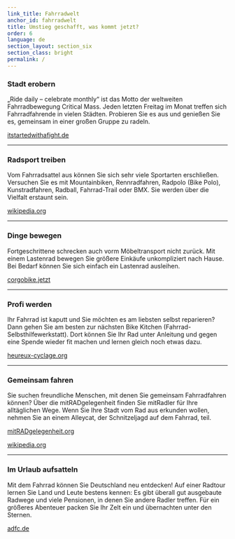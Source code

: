```yaml
---
link_title: Fahrradwelt
anchor_id: fahrradwelt
title: Umstieg geschafft, was kommt jetzt?
order: 6
language: de
section_layout: section_six
section_class: bright
permalink: /
---
```


### Stadt erobern
„Ride daily – celebrate monthly“ ist das Motto der weltweiten Fahrradbewegung Critical Mass. Jeden letzten Freitag im Monat treffen sich Fahrradfahrende in vielen Städten. Probieren Sie es aus und genießen Sie es, gemeinsam in einer großen Gruppe zu radeln.

<a href="http://itstartedwithafight.de/critical-mass-deutschland/" target="_blank">itstartedwithafight.de</a>

***

### Radsport treiben
Vom Fahrradsattel aus können Sie sich sehr viele Sportarten erschließen.  Versuchen Sie es mit Mountainbiken, Rennradfahren, Radpolo (Bike Polo), Kunstradfahren, Radball, Fahrrad-Trail oder BMX. Sie werden über die Vielfalt erstaunt sein.

<a href="https://de.wikipedia.org/wiki/Radpolo" target="_blank">wikipedia.org</a>

***

### Dinge bewegen
Fortgeschrittene schrecken auch vorm Möbeltransport nicht zurück. Mit einem Lastenrad bewegen Sie größere Einkäufe unkompliziert nach Hause. Bei Bedarf können Sie sich einfach ein Lastenrad ausleihen.

<a href="http://cargobike.jetzt/sharing-angebote/" target="_blank">corgobike.jetzt</a>

***

### Profi werden
Ihr Fahrrad ist kaputt und Sie möchten es am liebsten selbst reparieren? Dann gehen Sie am besten zur nächsten Bike Kitchen (Fahrrad-Selbsthilfewerkstatt). Dort können Sie Ihr Rad unter Anleitung und gegen eine Spende wieder fit machen und lernen gleich noch etwas dazu.

<a href="http://www.heureux-cyclage.org/Les-ateliers-velo-dans-le-monde.html?lang=en" target="_blank">heureux-cyclage.org</a>

***

### Gemeinsam fahren
Sie suchen freundliche Menschen, mit denen Sie gemeinsam Fahrradfahren können? Über die mitRADgelegenheit finden Sie mitRadler für Ihre alltäglichen Wege. Wenn Sie Ihre Stadt  vom Rad aus erkunden wollen, nehmen Sie an einem Alleycat, der Schnitzeljagd auf dem Fahrrad, teil.

<a href="http://mitradgelegenheit.org/die-mitradgelegenheit/" target="_blank">mitRADgelegenheit.org</a>


<a href="https://de.wikipedia.org/wiki/Alleycat" target="_blank">wikipedia.org</a>

***

### Im Urlaub aufsatteln
Mit dem Fahrrad können Sie Deutschland neu entdecken! Auf einer Radtour lernen Sie Land und Leute bestens kennen: Es gibt überall gut ausgebaute Radwege und viele Pensionen, in denen Sie andere Radler treffen. Für ein größeres Abenteuer packen Sie Ihr Zelt ein und übernachten unter den Sternen.


<a href="http://www.adfc.de/ausruestung/checkliste-fuer-den-fahrradurlaub" target="_blank">adfc.de</a>
